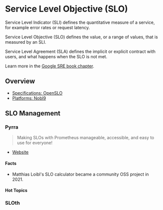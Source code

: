 # Service Level Objective (SLO)

Service Level Indicator (SLI) defines the quantitative measure of a service, for example error rates or request latency.

Service Level Objective (SLO) defines the value, or a range of values, that is measured by an SLI. 

Service Level Agreement (SLA) defines the implicit or explicit contract with users, and what happens when the SLO is not met. 

Learn more in the [Google SRE book chapter](https://sre.google/sre-book/service-level-objectives/).

## Overview 

- [Specifications: OpenSLO](../collections-specs#openslo)
- [Platforms: Nobl9](../platforms#nobl9)

## SLO Management

### Pyrra

> Making SLOs with Prometheus manageable, accessible, and easy to use for everyone! 

- [Website](https://github.com/pyrra-dev/pyrra)

#### Facts

- Matthias Loibl's SLO calculator became a community OSS project in 2021.

#### Hot Topics 


### SLOth

> 
